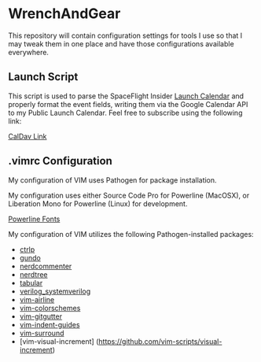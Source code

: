 # WrenchAndGear
This repository will contain configuration settings for tools I use so that I may tweak them in one place and have those configurations available everywhere.

## Launch Script
This script is used to parse the SpaceFlight Insider [Launch Calendar](http://www.spaceflightinsider.com/launch-schedule/) and 
properly format the event fields, writing them via the Google Calendar API
to my Public Launch Calendar. Feel free to subscribe using the following link:

[CalDav Link](https://calendar.google.com/calendar/ical/8prjuab6hlhna6fq79blg5697c%40group.calendar.google.com/public/basic.ics)

## .vimrc Configuration
My configuration of VIM uses Pathogen for package installation.

My configuration uses either Source Code Pro for Powerline (MacOSX), or Liberation Mono for Powerline (Linux) for development.

[Powerline Fonts](https://github.com/powerline/fonts)

My configuration of VIM utilizes the following Pathogen-installed packages:
 * [ctrlp](https://github.com/ctrlpvim/ctrlp.vim)
 * [gundo](https://github.com/vim-scripts/Gundo)
 * [nerdcommenter](https://github.com/scrooloose/nerdcommenter)
 * [nerdtree](https://github.com/scrooloose/nerdtree)
 * [tabular](https://github.com/godlygeek/tabular)
 * [verilog_systemverilog](https://github.com/vhda/verilog_systemverilog.vim)
 * [vim-airline](https://github.com/bling/vim-airline)
 * [vim-colorschemes](https://github.com/flazz/vim-colorschemes)
 * [vim-gitgutter](https://github.com/airblade/vim-gitgutter)
 * [vim-indent-guides](https://github.com/nathanaelkane/vim-indent-guides)
 * [vim-surround](https://github.com/tpope/vim-surround)
 * [vim-visual-increment] (https://github.com/vim-scripts/visual-increment)
